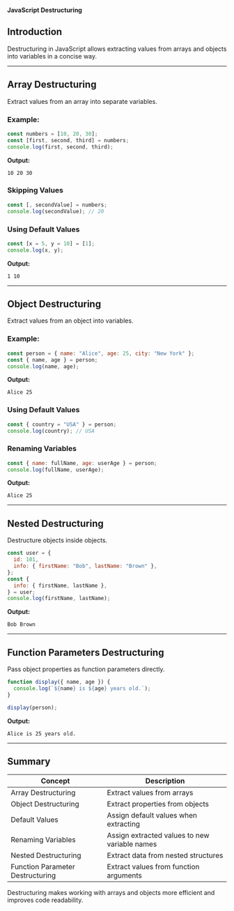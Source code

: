 **JavaScript Destructuring**

## Introduction

Destructuring in JavaScript allows extracting values from arrays and objects into variables in a concise way.

---

## Array Destructuring

Extract values from an array into separate variables.

### Example:

```javascript
const numbers = [10, 20, 30];
const [first, second, third] = numbers;
console.log(first, second, third);
```

**Output:**

```
10 20 30
```

### Skipping Values

```javascript
const [, secondValue] = numbers;
console.log(secondValue); // 20
```

### Using Default Values

```javascript
const [x = 5, y = 10] = [1];
console.log(x, y);
```

**Output:**

```
1 10
```

---

## Object Destructuring

Extract values from an object into variables.

### Example:

```javascript
const person = { name: "Alice", age: 25, city: "New York" };
const { name, age } = person;
console.log(name, age);
```

**Output:**

```
Alice 25
```

### Using Default Values

```javascript
const { country = "USA" } = person;
console.log(country); // USA
```

### Renaming Variables

```javascript
const { name: fullName, age: userAge } = person;
console.log(fullName, userAge);
```

**Output:**

```
Alice 25
```

---

## Nested Destructuring

Destructure objects inside objects.

```javascript
const user = {
  id: 101,
  info: { firstName: "Bob", lastName: "Brown" },
};
const {
  info: { firstName, lastName },
} = user;
console.log(firstName, lastName);
```

**Output:**

```
Bob Brown
```

---

## Function Parameters Destructuring

Pass object properties as function parameters directly.

```javascript
function display({ name, age }) {
  console.log(`${name} is ${age} years old.`);
}

display(person);
```

**Output:**

```
Alice is 25 years old.
```

---

## Summary

| Concept                          | Description                                   |
| -------------------------------- | --------------------------------------------- |
| Array Destructuring              | Extract values from arrays                    |
| Object Destructuring             | Extract properties from objects               |
| Default Values                   | Assign default values when extracting         |
| Renaming Variables               | Assign extracted values to new variable names |
| Nested Destructuring             | Extract data from nested structures           |
| Function Parameter Destructuring | Extract values from function arguments        |

Destructuring makes working with arrays and objects more efficient and improves code readability.

